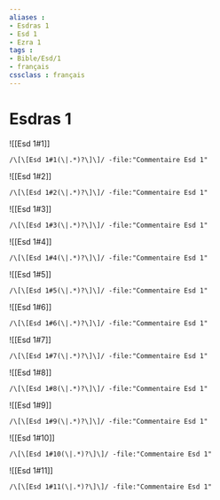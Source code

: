 ```yaml
---
aliases : 
- Esdras 1
- Esd 1
- Ezra 1
tags : 
- Bible/Esd/1
- français
cssclass : français
---
```


# Esdras 1

![[Esd 1#1]]

```query
/\[\[Esd 1#1(\|.*)?\]\]/ -file:"Commentaire Esd 1"
```

![[Esd 1#2]]

```query
/\[\[Esd 1#2(\|.*)?\]\]/ -file:"Commentaire Esd 1"
```

![[Esd 1#3]]

```query
/\[\[Esd 1#3(\|.*)?\]\]/ -file:"Commentaire Esd 1"
```

![[Esd 1#4]]

```query
/\[\[Esd 1#4(\|.*)?\]\]/ -file:"Commentaire Esd 1"
```

![[Esd 1#5]]

```query
/\[\[Esd 1#5(\|.*)?\]\]/ -file:"Commentaire Esd 1"
```

![[Esd 1#6]]

```query
/\[\[Esd 1#6(\|.*)?\]\]/ -file:"Commentaire Esd 1"
```

![[Esd 1#7]]

```query
/\[\[Esd 1#7(\|.*)?\]\]/ -file:"Commentaire Esd 1"
```

![[Esd 1#8]]

```query
/\[\[Esd 1#8(\|.*)?\]\]/ -file:"Commentaire Esd 1"
```

![[Esd 1#9]]

```query
/\[\[Esd 1#9(\|.*)?\]\]/ -file:"Commentaire Esd 1"
```

![[Esd 1#10]]

```query
/\[\[Esd 1#10(\|.*)?\]\]/ -file:"Commentaire Esd 1"
```

![[Esd 1#11]]

```query
/\[\[Esd 1#11(\|.*)?\]\]/ -file:"Commentaire Esd 1"
```


